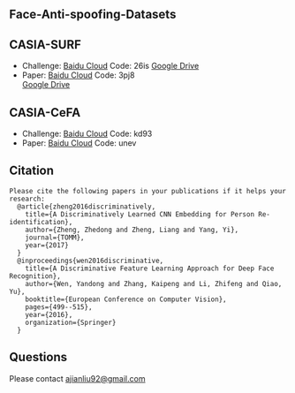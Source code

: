 ## Face-Anti-spoofing-Datasets
## CASIA-SURF
- Challenge: [Baidu Cloud](https://pan.baidu.com/s/1MyX36GUtjkjdXCcx1jta0w) Code: 26is
             [Google Drive](https://pan.baidu.com/s/1MyX36GUtjkjdXCcx1jta0w)
- Paper:     [Baidu Cloud](https://pan.baidu.com/s/1vDThAIs6APdc1AI2Hn6rNA) Code: 3pj8  
             [Google Drive](https://pan.baidu.com/s/1MyX36GUtjkjdXCcx1jta0w)

## CASIA-CeFA
- Challenge: [Baidu Cloud](https://pan.baidu.com/s/1zGMoBpI4yHzNcpJbKdkOsw) Code: kd93
- Paper:     [Baidu Cloud](https://pan.baidu.com/s/1CpvJ5WFqcnNZfWBKZsBuAw) Code: unev 

## Citation
  ```Shell
Please cite the following papers in your publications if it helps your research:
    @article{zheng2016discriminatively,
      title={A Discriminatively Learned CNN Embedding for Person Re-identification},
      author={Zheng, Zhedong and Zheng, Liang and Yang, Yi},
      journal={TOMM},
      year={2017}
    }
    @inproceedings{wen2016discriminative,
      title={A Discriminative Feature Learning Approach for Deep Face Recognition},
      author={Wen, Yandong and Zhang, Kaipeng and Li, Zhifeng and Qiao, Yu},
      booktitle={European Conference on Computer Vision},
      pages={499--515},
      year={2016},
      organization={Springer}
    }
  ```
## Questions
 
Please contact ajianliu92@gmail.com
